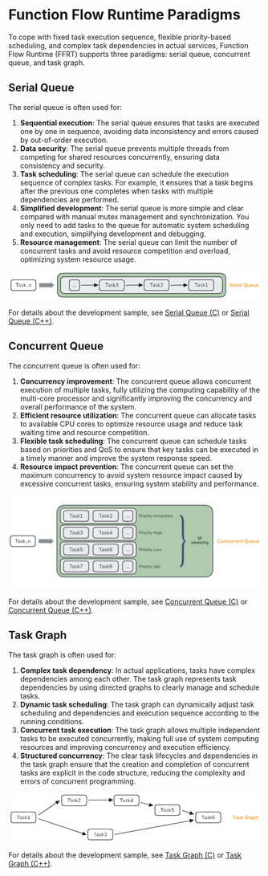 # Function Flow Runtime Paradigms

To cope with fixed task execution sequence, flexible priority-based scheduling, and complex task dependencies in actual services, Function Flow Runtime (FFRT) supports three paradigms: serial queue, concurrent queue, and task graph.

## Serial Queue

The serial queue is often used for:

1. **Sequential execution**: The serial queue ensures that tasks are executed one by one in sequence, avoiding data inconsistency and errors caused by out-of-order execution.
2. **Data security**: The serial queue prevents multiple threads from competing for shared resources concurrently, ensuring data consistency and security.
3. **Task scheduling**: The serial queue can schedule the execution sequence of complex tasks. For example, it ensures that a task begins after the previous one completes when tasks with multiple dependencies are performed.
4. **Simplified development**: The serial queue is more simple and clear compared with manual mutex management and synchronization. You only need to add tasks to the queue for automatic system scheduling and execution, simplifying development and debugging.
5. **Resource management**: The serial queue can limit the number of concurrent tasks and avoid resource competition and overload, optimizing system resource usage.

![image](figures/ffrt_figure4.png)

For details about the development sample, see [Serial Queue (C)](ffrt-concurrency-serial-queue-c.md) or [Serial Queue (C++)](ffrt-concurrency-serial-queue-cpp.md).

## Concurrent Queue

The concurrent queue is often used for:

1. **Concurrency improvement**: The concurrent queue allows concurrent execution of multiple tasks, fully utilizing the computing capability of the multi-core processor and significantly improving the concurrency and overall performance of the system.
2. **Efficient resource utilization**: The concurrent queue can allocate tasks to available CPU cores to optimize resource usage and reduce task waiting time and resource competition.
3. **Flexible task scheduling**: The concurrent queue can schedule tasks based on priorities and QoS to ensure that key tasks can be executed in a timely manner and improve the system response speed.
4. **Resource impact prevention**: The concurrent queue can set the maximum concurrency to avoid system resource impact caused by excessive concurrent tasks, ensuring system stability and performance.

![image](figures/ffrt_figure5.png)

For details about the development sample, see [Concurrent Queue (C)](ffrt-concurrency-concurrent-queue-c.md) or [Concurrent Queue (C++)](ffrt-concurrency-concurrent-queue-cpp.md).

## Task Graph

The task graph is often used for:

1. **Complex task dependency**: In actual applications, tasks have complex dependencies among each other. The task graph represents task dependencies by using directed graphs to clearly manage and schedule tasks.
2. **Dynamic task scheduling**: The task graph can dynamically adjust task scheduling and dependencies and execution sequence according to the running conditions.
3. **Concurrent task execution**: The task graph allows multiple independent tasks to be executed concurrently, making full use of system computing resources and improving concurrency and execution efficiency.
4. **Structured concurrency**: The clear task lifecycles and dependencies in the task graph ensure that the creation and completion of concurrent tasks are explicit in the code structure, reducing the complexity and errors of concurrent programming.

![image](figures/ffrt_figure6.png)

For details about the development sample, see [Task Graph (C)](ffrt-concurrency-graph-c.md) or [Task Graph (C++)](ffrt-concurrency-graph-cpp.md).
